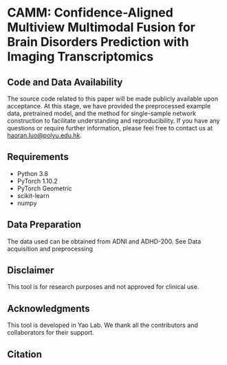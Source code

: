 # CAMM: Confidence-Aligned Multiview Multimodal Fusion for Brain Disorders Prediction with Imaging Transcriptomics

## Code and Data Availability

The source code related to this paper will be made publicly available upon acceptance. At this stage, we have provided the preprocessed example data, pretrained model, and the method for single-sample network construction to facilitate understanding and reproducibility. If you have any questions or require further information, please feel free to contact us at haoran.luo@polyu.edu.hk.

## Requirements

- Python 3.8
- PyTorch 1.10.2
- PyTorch Geometric
- scikit-learn
- numpy

## Data Preparation
The data used can be obtained from ADNI and ADHD-200. See Data acquisition and preprocessing

## Disclaimer
This tool is for research purposes and not approved for clinical use.

## Acknowledgments
This tool is developed in Yao Lab. We thank all the contributors and collaborators for their support.

## Citation



